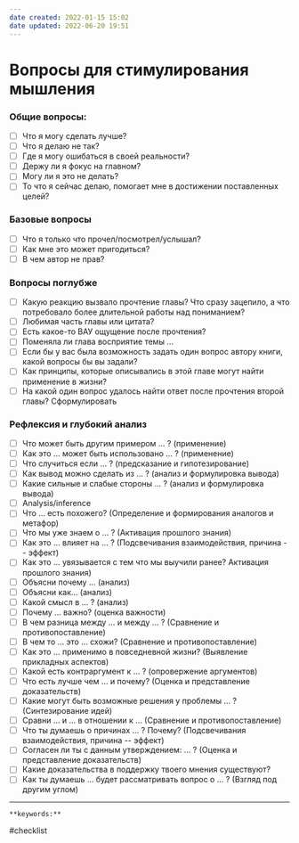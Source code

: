 ```yaml
---
date created: 2022-01-15 15:02
date updated: 2022-06-20 19:51
---
```


# Вопросы для стимулирования мышления

### Общие вопросы:

- [ ] Что я могу сделать лучше?
- [ ] Что я делаю не так?
- [ ] Где я могу ошибаться в своей реальности?
- [ ] Держу ли я фокус на главном?
- [ ] Могу ли я это не делать?
- [ ] То что я сейчас делаю, помогает мне в достижении поставленных целей?

### Базовые вопросы

- [ ] Что я только что прочел/посмотрел/услышал?
- [ ] Как мне это может пригодиться?
- [ ] В чем автор не прав?

### Вопросы поглубже

- [ ] Какую реакцию вызвало прочтение главы? Что сразу зацепило, а что потребовало более длительной работы над пониманием?
- [ ] Любимая часть главы или цитата?
- [ ] Есть какое-то ВАУ ощущение после прочтения?
- [ ] Поменяла ли глава восприятие темы ...
- [ ] Если бы у вас была возможность задать один вопрос автору книги, какой вопросы бы вы задали?
- [ ] Как принципы, которые описывались в этой главе могут найти применение в жизни?
- [ ] На какой один вопрос удалось найти ответ после прочтения второй главы? Сформулировать

### Рефлексия и глубокий анализ

- [ ] Что может быть другим примером … ? (применение)
- [ ] Как это … может быть использовано … ? (применение)
- [ ] Что случиться если … ? (предсказание и гипотезирование)
- [ ] Как вывод можно сделать из … ? (анализ и формулировка вывода)
- [ ] Какие сильные и слабые стороны … ? (анализ и формулировка вывода)
- [ ] Analysis/inference
- [ ] Что … есть похожего? (Определение и формирования аналогов и метафор)
- [ ] Что мы уже знаем о … ? (Активация прошлого знания)
- [ ] Как это … влияет на … ? (Подсвечивания взаимодействия, причина -- эффект)
- [ ] Как это … увязывается с тем что мы выучили ранее? Активация прошлого знания)
- [ ] Объясни почему … (анализ)
- [ ] Объясни как… (анализ)
- [ ] Какой смысл в … ? (анализ)
- [ ] Почему … важно? (оценка важности)
- [ ] В чем разница между … и между … ? (Сравнение и противопоставление)
- [ ] В чем то … это … схожи? (Сравнение и противопоставление)
- [ ] Как это … применимо в повседневной жизни? (Выявление прикладных аспектов)
- [ ] Какой есть контраргумент к … ? (опровержение аргументов)
- [ ] Что есть лучше чем … и почему? (Оценка и представление доказательств)
- [ ] Какие могут быть возможные решения у проблемы … ? (Синтезирование идей)
- [ ] Сравни … и … в отношении к … (Сравнение и противопоставление)
- [ ] Что ты думаешь о причинах … ? Почему? (Подсвечивания взаимодействия, причина -- эффект)
- [ ] Согласен ли ты с данным утверждением: … ? (Оценка и представление доказательств)
- [ ] Какие доказательства в поддержку твоего мнения существуют?
- [ ] Как ты думаешь … будет рассматривать вопрос о … ? (Взгляд под другим углом)

---

`**keywords:**`

#checklist
